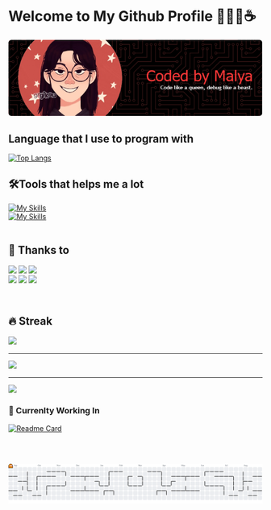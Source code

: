 # Welcome to My Github Profile 👩🏻‍💻☕️

![Header](img/github-header-image%20(7).png)

## Language that I use to program with
[![Top Langs](https://github-readme-stats.vercel.app/api/top-langs/?username=Encrypsy&layout=donut&theme=dark)](https://github.com/Encrypsy/github-readme-stats)

## 🛠️Tools that helps me a lot
[![My Skills](https://skillicons.dev/icons?i=html,css,js,figma,git,github)](https://skillicons.dev)
<br>
[![My Skills](https://skillicons.dev/icons?i=bootstrap,cs,python,visualstudio,vscode)](https://skillicons.dev)
<br><br>

## 🙌 Thanks to
![](https://img.shields.io/badge/ChatGPT-74aa9c?style=for-the-badge&logo=openai&logoColor=white) ![](https://img.shields.io/badge/freecodecamp-27273D?style=for-the-badge&logo=freecodecamp&logoColor=white)
![](https://img.shields.io/badge/W3Schools-04AA6D?style=for-the-badge&logo=W3Schools&logoColor=white)
<br>
![](https://img.shields.io/badge/YouTube-FF0000?style=for-the-badge&logo=youtube&logoColor=white) ![](https://img.shields.io/badge/Google_chrome-4285F4?style=for-the-badge&logo=Google-chrome&logoColor=white) ![](https://img.shields.io/badge/Spotify-1ED760?&style=for-the-badge&logo=spotify&logoColor=white) 

<br>

## 🔥 Streak
![](https://nirzak-streak-stats.vercel.app/?user=Encrypsy&theme=dark&hide_border=false) 

---
![](https://quotes-github-readme.vercel.app/api?type=horizontal&theme=merko)

---
[![](https://visitcount.itsvg.in/api?id=Encrypsy&icon=7&color=0)](https://visitcount.itsvg.in)


### 🧠 Currenlty Working In
[![Readme Card](https://github-readme-stats.vercel.app/api/pin/?username=Encrypsy&repo=project-website&show_owner=true&theme=dark)](https://github.com/Encrypsy/project-website)

<br><br>

<picture>
  <source media="(prefers-color-scheme: dark)" srcset="https://raw.githubusercontent.com/Encrypsy/Encrypsy/output/pacman-contribution-graph-dark.svg">
  <source media="(prefers-color-scheme: light)" srcset="https://raw.githubusercontent.com/Encrypsy/Encrypsy/output/pacman-contribution-graph.svg">
  <img alt="pacman contribution graph" src="https://raw.githubusercontent.com/Encrypsy/Encrypsy/output/pacman-contribution-graph.svg">
</picture>

